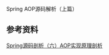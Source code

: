
Spring AOP源码解析（上篇）

## 参考资料
[Spring源码剖析（六）AOP实现原理剖析](https://www.cnblogs.com/xrq730/p/6753160.html)
